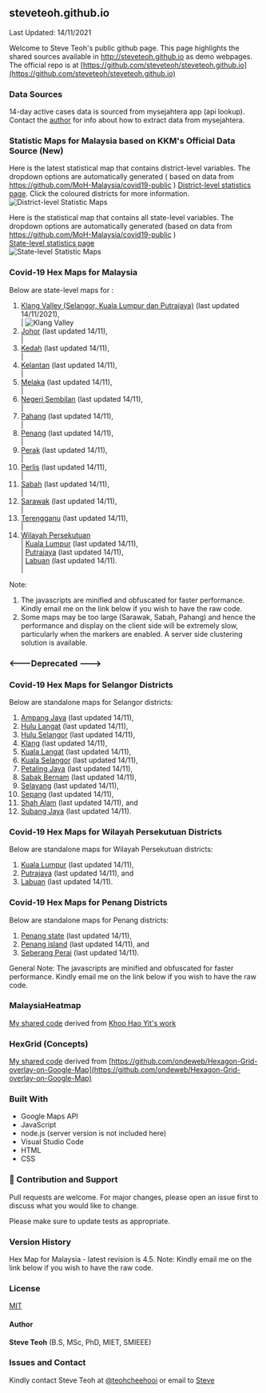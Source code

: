 ﻿## steveteoh.github.io
Last Updated: 14/11/2021

Welcome to Steve Teoh's public github page. This page highlights the shared sources available in http://steveteoh.github.io as demo webpages.
The official repo is at [https://github.com/steveteoh/steveteoh.github.io](https://github.com/steveteoh/steveteoh.github.io)

### Data Sources
14-day active cases data is sourced from mysejahtera app (api lookup). Contact the [author](mailto:chteoh@1utar.my?subject=Mysejahtera "Mysejahtera") for info about how to extract data from mysejahtera.

### Statistic Maps for Malaysia based on KKM's Official Data Source (New)
Here is the latest statistical map that contains district-level variables. The dropdown options are automatically generated ( based on data from https://github.com/MoH-Malaysia/covid19-public ) 
[District-level statistics page](https://steveteoh.github.io/Statistics/main2.html). Click the coloured districts for more information.
![District-level Statistic Maps](https://steveteoh.github.io/img/statistics2.png) 

Here is the statistical map that contains all state-level variables. The dropdown options are automatically generated (based on data from https://github.com/MoH-Malaysia/covid19-public )  
[State-level statistics page](https://steveteoh.github.io/Statistics/)     
![State-level Statistic Maps](https://steveteoh.github.io/img/statistics.png)

### Covid-19 Hex Maps for Malaysia
Below are state-level maps for : <br>
1. [Klang Valley (Selangor, Kuala Lumpur dan Putrajaya)](http://steveteoh.github.io/KlangValley/) (last updated 14/11/2021), <br> |  ![Klang Valley](https://steveteoh.github.io/img/klangvalley.jpg)
2. [Johor](http://steveteoh.github.io/Johor/) (last updated 14/11), <br>        |
3. [Kedah](https://steveteoh.github.io/Kedah/) (last updated 14/11), <br>  |
4. [Kelantan](https://steveteoh.github.io/Kelantan/) (last updated 14/11), <br>  |
5. [Melaka](http://steveteoh.github.io/Melaka/) (last updated 14/11), <br>  |
6. [Negeri Sembilan](http://steveteoh.github.io/NegeriSembilan/) (last updated 14/11), <br>  |
7. [Pahang](https://steveteoh.github.io/Pahang/) (last updated 14/11), <br>  |
8. [Penang](http://steveteoh.github.io/Penang/) (last updated 14/11), <br>  |
9. [Perak](https://steveteoh.github.io/Perak/) (last updated 14/11), <br>  |
10. [Perlis](https://steveteoh.github.io/Perlis/) (last updated 14/11), <br>  |
11. [Sabah](http://steveteoh.github.io/Sabah/) (last updated 14/11), <br>  |
12. [Sarawak](http://steveteoh.github.io/Sarawak/) (last updated 14/11), <br>  |
13. [Terengganu](https://steveteoh.github.io/Terengganu/) (last updated 14/11), <br>  |
14. [Wilayah Persekutuan](http://steveteoh.github.io/Wilayah/) <br>  |
    [Kuala Lumpur](http://steveteoh.github.io/KualaLumpur/) (last updated 14/11), <br>  |
    [Putrajaya](http://steveteoh.github.io/Putrajaya/) (last updated 14/11), <br>  |
    [Labuan](http://steveteoh.github.io/Labuan/) (last updated 14/11).<br>  | 
 
Note: 
1. The javascripts are minified and obfuscated for faster performance. Kindly email me on the link below if you wish to have the raw code. 
2. Some maps may be too large (Sarawak, Sabah, Pahang) and hence the performance and display on the client side will be extremely slow, particularly when the markers are enabled. 
   A server side clustering solution is available.

### <---Deprecated --->
### Covid-19 Hex Maps for Selangor Districts
Below are standalone maps for Selangor districts: <br>
1. [Ampang Jaya](http://steveteoh.github.io/Selangor/AmpangJaya/) (last updated 14/11), <br>
2. [Hulu Langat](http://steveteoh.github.io/Selangor/HuluLangat/) (last updated 14/11), <br>
3. [Hulu Selangor](http://steveteoh.github.io/Selangor/HuluSelangor/) (last updated 14/11), <br>
4. [Klang](http://steveteoh.github.io/Selangor/Klang/) (last updated 14/11), <br>
5. [Kuala Langat](http://steveteoh.github.io/Selangor/KualaLangat/) (last updated 14/11), <br>
6. [Kuala Selangor](http://steveteoh.github.io/Selangor/KualaSelangor/) (last updated 14/11), <br>
7. [Petaling Jaya](http://steveteoh.github.io/Selangor/PetalingJaya/) (last updated 14/11), <br>
8. [Sabak Bernam](http://steveteoh.github.io/Selangor/SabakBernam) (last updated 14/11), <br>
9. [Selayang](http://steveteoh.github.io/Selangor/Selayang/) (last updated 14/11), <br>
10. [Sepang](http://steveteoh.github.io/Selangor/Sepang/) (last updated 14/11), <br>
11. [Shah Alam](http://steveteoh.github.io/Selangor/ShahAlam/) (last updated 14/11), and  <br>
12. [Subang Jaya](http://steveteoh.github.io/Selangor/SubangJaya/) (last updated 14/11).<br>

### Covid-19 Hex Maps for Wilayah Persekutuan Districts
Below are standalone maps for Wilayah Persekutuan districts: <br>
1. [Kuala Lumpur](http://steveteoh.github.io/KualaLumpur) (last updated 14/11),<br>
2. [Putrajaya](http://steveteoh.github.io/Putrajaya) (last updated 14/11), and<br>
3. [Labuan](http://steveteoh.github.io/Labuan) (last updated 14/11).<br>

### Covid-19 Hex Maps for Penang Districts
Below are standalone maps for Penang districts: <br>
1. [Penang state](http://steveteoh.github.io/Penang/index.html) (last updated 14/11),  <br>
2. [Penang island](http://steveteoh.github.io/Penang/island.html) (last updated 14/11), and  <br>
3. [Seberang Perai](http://steveteoh.github.io/Penang/perai.html) (last updated 14/11). <br>

General Note: The javascripts are minified and obfuscated for faster performance. Kindly email me on the link below if you wish to have the raw code. 

### MalaysiaHeatmap
[My shared code](http://steveteoh.github.io/MalaysiaHeatMap) derived from [Khoo Hao Yit's work](https://github.com/KhooHaoYit/KhooHaoYit.github.io/tree/main/Covid19%20Malaysia%20Heatmap)

### HexGrid (Concepts)
[My shared code](http://steveteoh.github.io/HexGrid) derived from [https://github.com/ondeweb/Hexagon-Grid-overlay-on-Google-Map](https://github.com/ondeweb/Hexagon-Grid-overlay-on-Google-Map) 

### Built With

- Google Maps API
- JavaScript
- node.js (server version is not included here)
- Visual Studio Code
- HTML
- CSS

### 🤝 Contribution and Support
Pull requests are welcome. For major changes, please open an issue first to discuss what you would like to change.

Please make sure to update tests as appropriate.

### Version History
Hex Map for Malaysia - latest revision is 4.5.
Note: Kindly email me on the link below if you wish to have the raw code. 

### License
[MIT](https://steveteoh.github.io/LICENSE)

#### Author
**Steve Teoh** (B.S, MSc, PhD, MIET, SMIEEE)

### Issues and Contact
Kindly contact Steve Teoh at [@teohcheehooi](https://twitter.com/teohcheehooi) or email to [Steve](mailto:chteoh@1utar.my?subject=Map "Map")
